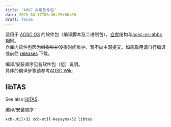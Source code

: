 ```yaml
---
title: "AOSC 自用软件包"
date: 2025-04-17T08:36:29+08:00
draft: false
---
```


适用于 [AOSC OS](https://aosc.io) 的软件包（编译脚本及二进制包），[仓库](https://github.com/Dustymind/warehouse/tree/main/aosc-self-use)结构与[aosc-os-abbs](https://github.com/AOSC-Dev/aosc-os-abbs)相同。  
仓库内软件包因为~~懒得维护~~没得时间维护，暂不向主源提交。如需取用请自行编译或前往 [releases](https://github.com/Dustymind/warehouse/releases) 下载。

编译/安装顺序见各软件包（组）说明。  
具体的编译步骤请参考[AOSC Wiki](https://wiki.aosc.io/zh/developer/packaging/basics/)

## libTAS

See also [libTAS](https://github.com/clementgallet/libTAS).

编译/安装顺序：
```
xcb-util+32 xcb-util-keysyms+32 libtas
```
